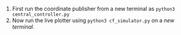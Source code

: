1. First run the coordinate publisher from a new terminal as `python3 central_controller.py`
2. Now run the live plotter using `python3 cf_simulator.py` on a *new terminal*.

